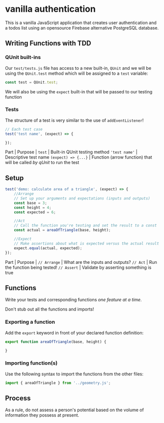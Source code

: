 # vanilla authentication

This is a vanilla JavaScript application that creates user authentication and
a todos list using an opensource Firebase alternative PostgreSQL database.

## Writing Functions with TDD

### QUnit built-ins

Our `test/tests.js` file has access to a new built-in, `QUnit`
and we will be using the `QUnit.test` method which will be
assigned to a `test` variable:

```js
const test = QUnit.test;
```

We will also be using the `expect` built-in that will be passed
to our testing function

### Tests

The structure of a test is very similar to the use of `addEventListener`!

```js
// Each test case
test('test name', (expect) => {

});
```

Part                |               Purpose
                    |
`test`              |   Built-in QUnit testing method
`'test name'`       |   Descriptive test name
`(expect) => {...}` |   Function (arrow function) that will be
                        called _by qUnit_ to run the test

## Setup

```js
test('demo: calculate area of a triangle', (expect) => {
    //Arrange
    // Set up your arguments and expectations (inputs and outputs)
    const base = 3;
    const height = 4;
    const expected = 6;

    //Act
    // Call the function you're testing and set the result to a const
    const actual = areaOfTriangle(base, height);

    //Expect
    // Make assertions about what is expected versus the actual result
    expect.equal(actual, expected);
});
```

Part                |           Purpose
                    |
`// Arrange`        |            What are the inputs and outputs?
`// Act`            |            Run the function being tested!
`// Assert`         |            Validate by asserting something is true

## Functions

Write your tests and corresponding functions _one feature at a time_.

Don't stub out all the functions and imports!

### Exporting a function

Add the `export` keyword in front of your declared function definition:

```js
export function areaOfTriangle(base, height) {

}
```

### Importing function(s)

Use the following syntax to import the functions from the other files:

```js
import { areaOfTriangle } from '../geometry.js';
```

## Process

As a rule, do not assess a person's potential
based on the volume of information they possess
at present.
